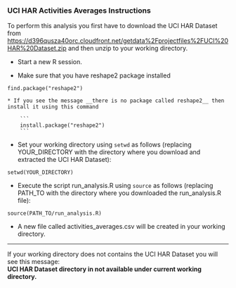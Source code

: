 ### UCI HAR Activities Averages Instructions
To perform this analysis you first have to download the UCI HAR Dataset from https://d396qusza40orc.cloudfront.net/getdata%2Fprojectfiles%2FUCI%20HAR%20Dataset.zip and then unzip to your working directory.

* Start a new R session. 

* Make sure that you have reshape2 package installed
```
find.package("reshape2")
```
  
    * If you see the message __there is no package called reshape2__ then install it using this command

        ```
        install.package("reshape2")
        ```

* Set your working directory using `setwd` as follows (replacing YOUR_DIRECTORY with the directory where you download and extracted the UCI HAR Dataset):
```
setwd(YOUR_DIRECTORY)
```
  
  
* Execute the script run_analysis.R using `source` as follows (replacing PATH_TO with the directory where you downloaded the run_analysis.R file):
```
source(PATH_TO/run_analysis.R)
```

* A new file called activities_averages.csv will be created in your working directory.


****
  
  
If your working directory does not contains the UCI HAR Dataset you will see this message:  
**UCI HAR Dataset directory in not available under current working directory.**
